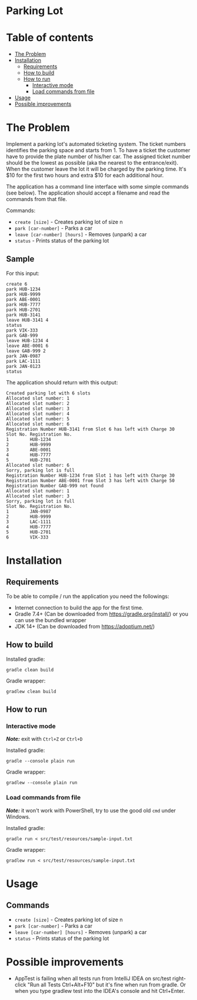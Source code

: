 Parking Lot
===========

Table of contents
=================

* [The Problem](#the-problem)
* [Installation](#installation)
  * [Requirements](#requirements)
  * [How to build](#how-to-build)
  * [How to run](#how-to-run)
    * [Interactive mode](#interactive-mode)
    * [Load commands from file](#load-commands-from-file)
* [Usage](#usage)
* [Possible improvements](#possible-improvements)

# The Problem
Implement a parking lot's automated ticketing system. The ticket numbers identifies the parking space and starts from 1.
To have a ticket the customer have to provide the plate number of his/her car. The assigned ticket number should be the
lowest as possible (aka the nearest to the entrance/exit).
When the customer leave the lot it will be charged by the parking time. It's $10 for the first two hours and extra $10
for each additional hour.

The application has a command line interface with some simple commands (see below). The application should accept a 
filename and read the commands from that file.

Commands:
* `create [size]` - Creates parking lot of size n
* `park [car-number]` - Parks a car
* `leave [car-number] [hours]` - Removes (unpark) a car
* `status` - Prints status of the parking lot

## Sample

For this input:
```text
create 6
park HUB-1234
park HUB-9999
park ABE-0001
park HUB-7777
park HUB-2701
park HUB-3141
leave HUB-3141 4
status
park VIK-333
park GAB-999
leave HUB-1234 4
leave ABE-0001 6
leave GAB-999 2
park JAN-0987
park LAC-1111
park JAN-0123
status
```

The application should return with this output:
```text
Created parking lot with 6 slots
Allocated slot number: 1
Allocated slot number: 2
Allocated slot number: 3
Allocated slot number: 4
Allocated slot number: 5
Allocated slot number: 6
Registration Number HUB-3141 from Slot 6 has left with Charge 30
Slot No. Registration No.
1        HUB-1234
2        HUB-9999
3        ABE-0001
4        HUB-7777
5        HUB-2701
Allocated slot number: 6
Sorry, parking lot is full
Registration Number HUB-1234 from Slot 1 has left with Charge 30
Registration Number ABE-0001 from Slot 3 has left with Charge 50
Registration Number GAB-999 not found
Allocated slot number: 1
Allocated slot number: 3
Sorry, parking lot is full
Slot No. Registration No.
1        JAN-0987
2        HUB-9999
3        LAC-1111
4        HUB-7777
5        HUB-2701
6        VIK-333

```

# Installation

## Requirements

To be able to compile / run the application you need the followings:
- Internet connection to build the app for the first time.
- Gradle 7.4+ (Can be downloaded from https://gradle.org/install/)
  or you can use the bundled wrapper
- JDK 14+ (Can be downloaded from https://adoptium.net/)


## How to build

Installed gradle:
```shell
gradle clean build
```

Gradle wrapper:
```shell
gradlew clean build
```


## How to run

### Interactive mode

***Note:*** exit with `Ctrl+Z` or `Ctrl+D`

Installed gradle:
```shell
gradle --console plain run
```

Gradle wrapper:
```shell
gradlew --console plain run
```


### Load commands from file

***Note:*** it won't work with PowerShell, try to use the good old `cmd` under Windows.

Installed gradle:
```shell
gradle run < src/test/resources/sample-input.txt
```

Gradle wrapper:
```shell
gradlew run < src/test/resources/sample-input.txt
```

# Usage

## Commands

* `create [size]` - Creates parking lot of size n
* `park [car-number]` - Parks a car
* `leave [car-number] [hours]` - Removes (unpark) a car
* `status` - Prints status of the parking lot


# Possible improvements
- AppTest is failing when all tests run from IntelliJ IDEA on src/test right-click "Run all Tests Ctrl+Alt+F10" but it's
fine when run from gradle. Or when you type gradlew test into the IDEA's console and hit Ctrl+Enter.

